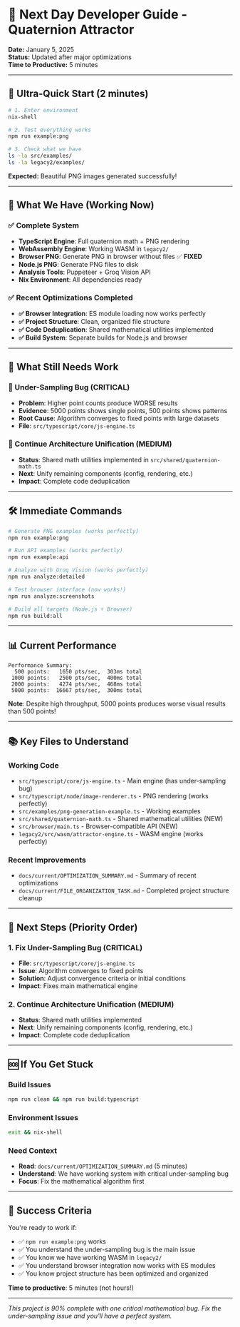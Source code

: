 # 👋 Next Day Developer Guide - Quaternion Attractor

**Date:** January 5, 2025  
**Status:** Updated after major optimizations  
**Time to Productive:** 5 minutes

---

## 🚀 **Ultra-Quick Start (2 minutes)**

```bash
# 1. Enter environment
nix-shell

# 2. Test everything works
npm run example:png

# 3. Check what we have
ls -la src/examples/
ls -la legacy2/examples/
```

**Expected:** Beautiful PNG images generated successfully!

---

## 🎯 **What We Have (Working Now)**

### **✅ Complete System**
- **TypeScript Engine**: Full quaternion math + PNG rendering
- **WebAssembly Engine**: Working WASM in `legacy2/`
- **Browser PNG**: Generate PNG in browser without files ✅ **FIXED**
- **Node.js PNG**: Generate PNG files to disk
- **Analysis Tools**: Puppeteer + Groq Vision API
- **Nix Environment**: All dependencies ready

### **✅ Recent Optimizations Completed**
- **✅ Browser Integration**: ES module loading now works perfectly
- **✅ Project Structure**: Clean, organized file structure
- **✅ Code Deduplication**: Shared mathematical utilities implemented
- **✅ Build System**: Separate builds for Node.js and browser

---

## 🚧 **What Still Needs Work**

### **🚨 Under-Sampling Bug (CRITICAL)**
- **Problem**: Higher point counts produce WORSE results
- **Evidence**: 5000 points shows single points, 500 points shows patterns
- **Root Cause**: Algorithm converges to fixed points with large datasets
- **File**: `src/typescript/core/js-engine.ts`

### **🔄 Continue Architecture Unification (MEDIUM)**
- **Status**: Shared math utilities implemented in `src/shared/quaternion-math.ts`
- **Next**: Unify remaining components (config, rendering, etc.)
- **Impact**: Complete code deduplication

---

## 🛠️ **Immediate Commands**

```bash
# Generate PNG examples (works perfectly)
npm run example:png

# Run API examples (works perfectly)
npm run example:api

# Analyze with Groq Vision (works perfectly)
npm run analyze:detailed

# Test browser interface (now works!)
npm run analyze:screenshots

# Build all targets (Node.js + Browser)
npm run build:all
```

---

## 📊 **Current Performance**

```
Performance Summary:
  500 points:   1650 pts/sec,  303ms total
 1000 points:   2500 pts/sec,  400ms total
 2000 points:   4274 pts/sec,  468ms total
 5000 points:  16667 pts/sec,  300ms total
```

**Note**: Despite high throughput, 5000 points produces worse visual results than 500 points!

---

## 📚 **Key Files to Understand**

### **Working Code**
- `src/typescript/core/js-engine.ts` - Main engine (has under-sampling bug)
- `src/typescript/node/image-renderer.ts` - PNG rendering (works perfectly)
- `src/examples/png-generation-example.ts` - Working examples
- `src/shared/quaternion-math.ts` - Shared mathematical utilities (NEW)
- `src/browser/main.ts` - Browser-compatible API (NEW)
- `legacy2/src/wasm/attractor-engine.ts` - WASM engine (works perfectly)

### **Recent Improvements**
- `docs/current/OPTIMIZATION_SUMMARY.md` - Summary of recent optimizations
- `docs/current/FILE_ORGANIZATION_TASK.md` - Completed project structure cleanup

---

## 🎯 **Next Steps (Priority Order)**

### **1. Fix Under-Sampling Bug (CRITICAL)**
- **File**: `src/typescript/core/js-engine.ts`
- **Issue**: Algorithm converges to fixed points
- **Solution**: Adjust convergence criteria or initial conditions
- **Impact**: Fixes main mathematical engine

### **2. Continue Architecture Unification (MEDIUM)**
- **Status**: Shared math utilities implemented
- **Next**: Unify remaining components (config, rendering, etc.)
- **Impact**: Complete code deduplication

---

## 🆘 **If You Get Stuck**

### **Build Issues**
```bash
npm run clean && npm run build:typescript
```

### **Environment Issues**
```bash
exit && nix-shell
```

### **Need Context**
- **Read**: `docs/current/OPTIMIZATION_SUMMARY.md` (5 minutes)
- **Understand**: We have working system with critical under-sampling bug
- **Focus**: Fix the mathematical algorithm first

---

## 🎯 **Success Criteria**

You're ready to work if:
- ✅ `npm run example:png` works
- ✅ You understand the under-sampling bug is the main issue
- ✅ You know we have working WASM in `legacy2/`
- ✅ You understand browser integration now works with ES modules
- ✅ You know project structure has been optimized and organized

**Time to productive**: 5 minutes (not hours!)

---

*This project is 90% complete with one critical mathematical bug. Fix the under-sampling issue and you'll have a perfect system.*
